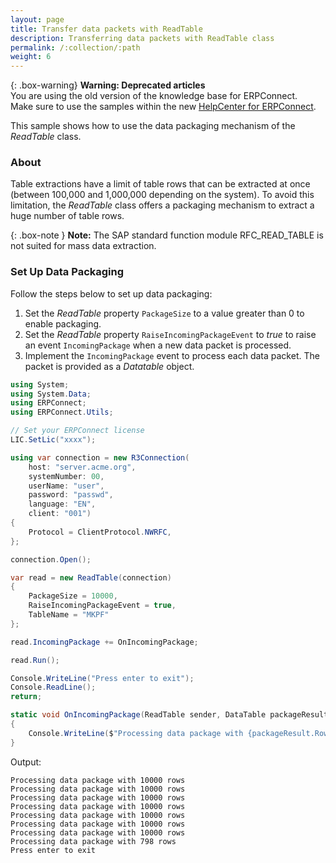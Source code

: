 ```yaml
---
layout: page
title: Transfer data packets with ReadTable
description: Transferring data packets with ReadTable class
permalink: /:collection/:path
weight: 6
---
```


{: .box-warning}
**Warning: Deprecated articles** <br>
You are using the old version of the knowledge base for ERPConnect.<br>
Make sure to use the samples within the new [HelpCenter for ERPConnect](https://helpcenter.theobald-software.com/erpconnect/samples).

This sample shows how to use the data packaging mechanism of the *ReadTable* class.

### About 

Table extractions have a limit of table rows that can be extracted at once (between 100,000 and 1,000,000 depending on the system).
To avoid this limitation, the *ReadTable* class offers a packaging mechanism to extract a huge number of table rows.

{: .box-note }
**Note:** The SAP standard function module RFC_READ_TABLE is not suited for mass data extraction. 

### Set Up Data Packaging

Follow the steps below to set up data packaging:

1. Set the *ReadTable* property `PackageSize` to a value greater than 0 to enable packaging.
2. Set the *ReadTable* property `RaiseIncomingPackageEvent` to *true* to raise an event `IncomingPackage` when a new data packet is processed.
3. Implement the `IncomingPackage` event to process each data packet. The packet is provided as a *Datatable* object.

```csharp 
using System;
using System.Data;
using ERPConnect;
using ERPConnect.Utils;

// Set your ERPConnect license
LIC.SetLic("xxxx");

using var connection = new R3Connection(
    host: "server.acme.org",
    systemNumber: 00,
    userName: "user",
    password: "passwd",
    language: "EN",
    client: "001")
{
    Protocol = ClientProtocol.NWRFC,
};

connection.Open();

var read = new ReadTable(connection)
{
    PackageSize = 10000,
    RaiseIncomingPackageEvent = true,
    TableName = "MKPF"
};

read.IncomingPackage += OnIncomingPackage;

read.Run();

Console.WriteLine("Press enter to exit");
Console.ReadLine();
return;

static void OnIncomingPackage(ReadTable sender, DataTable packageResult)
{
    Console.WriteLine($"Processing data package with {packageResult.Rows.Count} rows");
}
```

Output:
```
Processing data package with 10000 rows
Processing data package with 10000 rows
Processing data package with 10000 rows
Processing data package with 10000 rows
Processing data package with 10000 rows
Processing data package with 10000 rows
Processing data package with 10000 rows
Processing data package with 798 rows
Press enter to exit
```
